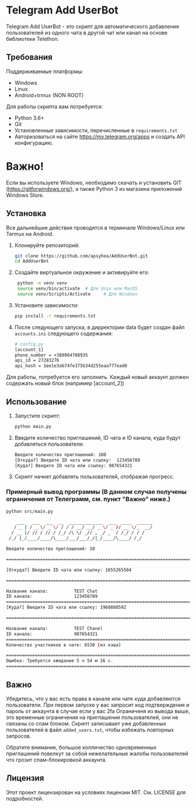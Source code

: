 # Telegram Add UserBot

Telegram Add UserBot - это скрипт для автоматического добавления пользователей из одного чата в другой чат или канал на основе библиотеки Telethon.

## Требования

Поддерживаемые платформы:
- Windows
- Linux
- Android+trmux (NON ROOT)

Для работы скрипта вам потребуется:

- Python 3.6+
- Git
- Установленные зависимости, перечисленные в `requirements.txt`
- Авторизоваться на сайте https://my.telegram.org/apps и создать API конфигурацию.

# Важно!
Если вы используете Windows, необходимо скачать и установить GIT (https://gitforwindows.org/), а также Python 3 из магазина приложений Windows Store.

## Установка

Все дальнейшие действия проводятся в терминале Windows/Linux или Termux на Android.

1. Клонируйте репозиторий:

   ```sh
   git clone https://github.com/apsyhea/AddUserBot.git
   cd AddUserBot
2. Создайте виртуальное окружение и активируйте его:
   ```sh
    python -m venv venv
    source venv/bin/activate  # Для Unix или MacOS
    source venv/Scripts/Activate     # Для Windows

3. Установите зависимости:
   ```sh
   pip install -r requirements.txt
   ```

4. После следующего запуска, в дирректории data будет создан файл `accounts.ini` следующего содержания:
   ```sh
   # config.py
   [account_1]
   phone_number = +380984708935
   api_id = 27283276
   api_hash = 1ee1e3ab74fe375b34d255eaa777ead0
   ```
Для работы, потребуется его заполнить. Каждый новый аккаунт должен содержать новый блок (например [account_2])

## Использование
1. Запустите скрипт:
   ```sh
   python main.py
   ```
2. Введите количество приглашений, ID чата и ID канала, куда будут добавляться пользователи:
   ```sh
   Введите количество приглашений: 100
   [Откуда?] Введите ID чата или ссылку:  123456789
   [Куда?] Введите ID чата или ссылку: 987654321
   ```
3. Скрипт начнет добавлять пользователей, отображая прогресс.
### Примерный вывод программы (В данном случае получены ограничения от Телеграмм, см. пункт "Важно" ниже.)
   ```sh
   python src/main.py

       ___   ___  ___  __  _____________  ___  ____  ______
      / _ | / _ \/ _ \/ / / / __/ __/ _ \/ _ )/ __ \/_  __/
     / __ |/ // / // / /_/ /\ \/ _// , _/ _  / /_/ / / /
    /_/ |_/____/____/\____/___/___/_/|_/____/\____/ /_/
   
   Введите количество приглашений: 10
   
   ===========================================================================
   
   [Откуда?] Введите ID чата или ссылку: 1655265504
   
   ===========================================================================
   
   Название канала:          TEST Chat
   ID канала:                123456789
   ===========================================================================
   [Куда?] Введите ID чата или ссылку: 1960888592
   
   ===========================================================================
   
   Название канала:          TEST Chanel
   ID канала:                987654321
   ===========================================================================
   Количество участников в чате: 6530 (из кэша)
   
   ===========================================================================
   Ошибка: Требуется ожидание 5 ч 54 м 26 с.
   ===========================================================================
   ```

## Важно
Убедитесь, что у вас есть права в канале или чате куда добавляются пользователи.
При первом запуске у вас запросит код подтверждения и пароль от аккаунта в случае если у вас 2fa
Ограниченя из вывода выше, это временные ограничения на приглашения пользователей, они не связаны со спам блоком.
Скрипт записывает уже добавленных пользователей в файл `added_users.txt`, чтобы избежать повторных запросов.

Обратите внимание, большое колличество одновременных приглашений повелкут за собой нежелательные жалобы пользователей что грозит спам-блокировкой аккаунта.

## Лицензия
Этот проект лицензирован на условиях лицензии MIT. См. LICENSE для подробностей.

